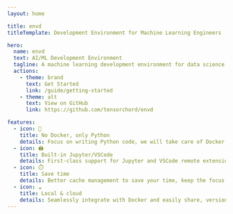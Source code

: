 ```yaml
---
layout: home

title: envd
titleTemplate: Development Environment for Machine Learning Engineers

hero:
  name: envd
  text: AI/ML Development Environment
  tagline: A machine learning development environment for data science and AI/ML engineering teams.
  actions:
    - theme: brand
      text: Get Started
      link: /guide/getting-started
    - theme: alt
      text: View on GitHub
      link: https://github.com/tensorchord/envd

features:
  - icon: 🐍
    title: No Docker, only Python
    details: Focus on writing Python code, we will take care of Docker and development environment setup.
  - icon: 🖨️
    title: Built-in Jupyter/VSCode
    details: First-class support for Jupyter and VSCode remote extension.
  - icon: ⏱️ 
    title: Save time
    details: Better cache management to save your time, keep the focus on the model, instead of dependencies.
  - icon: ☁️
    title: Local & cloud
    details: Seamlessly integrate with Docker and easily share, version, and publish `envd` environments with Docker Hub or any other OCI image registries.
---
```


<!-- <VPTeamPage>
  <VPTeamPageTitle>
    <template #title>
      Meet Our Team
    </template>
  </VPTeamPageTitle>
  <VPTeamMembers
    size="small"
    :members="members"
  />
</VPTeamPage>

<script setup>
import {
  VPTeamPage,
  VPTeamPageTitle,
  VPTeamMembers
} from 'vitepress/theme'

const members = [
  {
    avatar: 'https://www.github.com/VoVAllen.png',
    name: 'Allen Zhou',
    title: 'Maintainer',
    links: [
      { icon: 'github', link: 'https://github.com/VoVAllen' },
      { icon: 'twitter', link: 'https://twitter.com/zhoujinjing09' }
    ],
  },
  {
    avatar: 'https://www.github.com/gaocegege.png',
    name: 'Ce Gao',
    title: 'Maintainer',
    links: [
      { icon: 'github', link: 'https://github.com/gaocegege' },
    ]
  },
    {
    avatar: 'https://www.github.com/kemingy.png',
    name: 'Keming Yang',
    title: 'Maintainer',
    links: [
      { icon: 'github', link: 'https://github.com/kemingy' },
    ]
  },
]
</script> -->
